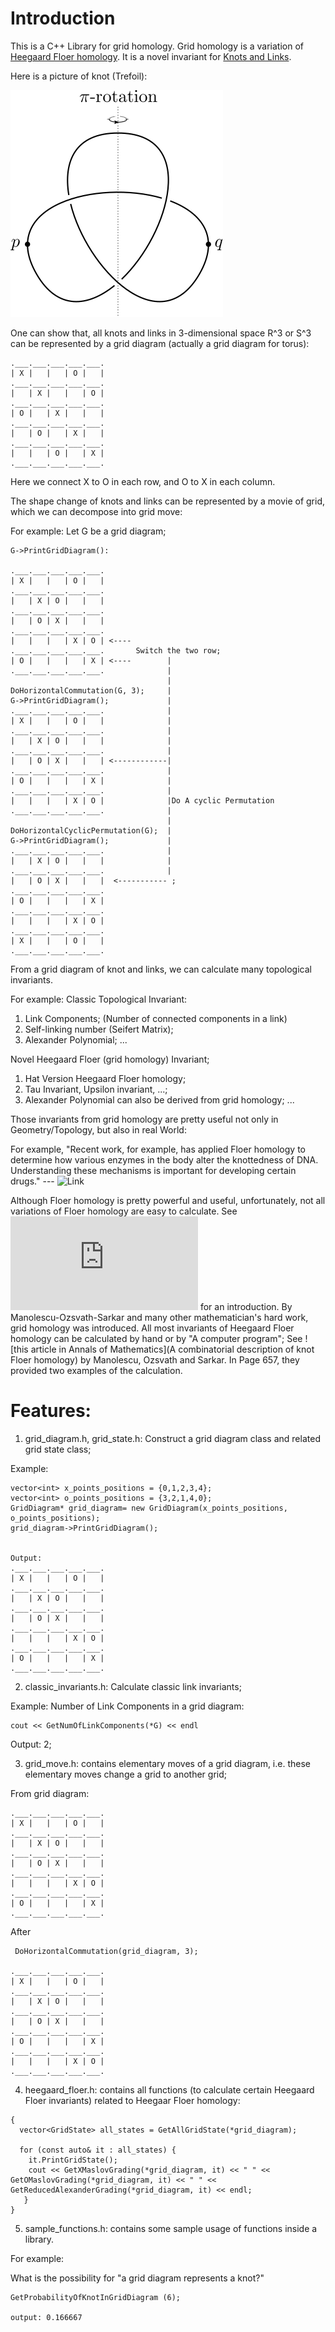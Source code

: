# Introduction

This is a C++ Library for grid homology. Grid homology is a variation of [Heegaard Floer homology](https://en.wikipedia.org/wiki/Floer_homology). It is a novel invariant for [Knots and Links](https://en.wikipedia.org/wiki/Knot).

Here is a picture of knot (Trefoil):

![trefoil](https://github.com/fhfatpku001/Research_Library/blob/master/Trefoil.svg "Trefoil A strongly invertible knot")

One can show that, all knots and links in 3-dimensional space R^3 or S^3 can be represented by a grid diagram (actually a grid diagram for torus):
```
.___.___.___.___.___.
| X |   |   | O |   |
.___.___.___.___.___.
|   | X |   |   | O |
.___.___.___.___.___.
| O |   | X |   |   |
.___.___.___.___.___.
|   | O |   | X |   |
.___.___.___.___.___.
|   |   | O |   | X |
.___.___.___.___.___.
```

Here we connect X to O in each row, and O to X in each column.

The shape change of knots and links can be represented by a movie of grid, which we can decompose into grid move:

For example: Let G be a grid diagram;
```
G->PrintGridDiagram():

.___.___.___.___.___.
| X |   |   | O |   |
.___.___.___.___.___.
|   | X | O |   |   |
.___.___.___.___.___.
|   | O | X |   |   |
.___.___.___.___.___.
|   |   |   | X | O | <----
.___.___.___.___.___.       Switch the two row;
| O |   |   |   | X | <----        |
.___.___.___.___.___.              |
                                   |
DoHorizontalCommutation(G, 3);     |
G->PrintGridDiagram();             |
.___.___.___.___.___.              |
| X |   |   | O |   |              |
.___.___.___.___.___.              |
|   | X | O |   |   |              |
.___.___.___.___.___.              |
|   | O | X |   |   | <------------|
.___.___.___.___.___.              |
| O |   |   |   | X |              |
.___.___.___.___.___.              |
|   |   |   | X | O |              |Do A cyclic Permutation
.___.___.___.___.___.              |
                                   |
DoHorizontalCyclicPermutation(G);  |
G->PrintGridDiagram();             |
.___.___.___.___.___.              |
|   | X | O |   |   |              |
.___.___.___.___.___.              |
|   | O | X |   |   |  <----------- ;
.___.___.___.___.___.
| O |   |   |   | X |
.___.___.___.___.___.
|   |   |   | X | O |
.___.___.___.___.___.
| X |   |   | O |   |
.___.___.___.___.___.
```
					
From a grid diagram of knot and links, we can calculate many topological invariants.

For example:
Classic Topological Invariant:
1. Link Components; (Number of connected components in a link)
2. Self-linking number (Seifert Matrix);
3. Alexander Polynomial;
...

Novel Heegaard Floer (grid homology) Invariant;
1. Hat Version Heegaard Floer homology; 
2. Tau Invariant, Upsilon invariant, ...;
3. Alexander Polynomial can also be derived from grid homology;
...

Those invariants from grid homology are pretty useful not only in Geometry/Topology, but also in real World:

For example, 
"Recent work, for example, has applied Floer homology to determine how various enzymes in the body alter the knottedness of DNA. Understanding these mechanisms is important for developing certain drugs." --- ![Link](http://grantome.com/grant/NSF/DMS-1251064)

Although Floer homology is pretty powerful and useful, unfortunately, not all variations of Floer homology are easy to calculate. See ![this article](https://arxiv.org/pdf/1401.7107.pdf) for an introduction. By Manolescu-Ozsvath-Sarkar and many other mathematician's hard work, grid homology was introduced. All most invariants of Heegaard Floer homology can be calculated by hand or by "A computer program"; See ![this article in Annals of Mathematics](A combinatorial description of knot Floer homology) by Manolescu, Ozsvath and Sarkar. In Page 657, they provided two examples of the calculation.

# Features:

1. grid_diagram.h, grid_state.h:
Construct a grid diagram class and related grid state class;

Example:
```
vector<int> x_points_positions = {0,1,2,3,4};
vector<int> o_points_positions = {3,2,1,4,0};
GridDiagram* grid_diagram= new GridDiagram(x_points_positions, o_points_positions);
grid_diagram->PrintGridDiagram();


Output:
.___.___.___.___.___.
| X |   |   | O |   |
.___.___.___.___.___.
|   | X | O |   |   |
.___.___.___.___.___.
|   | O | X |   |   |
.___.___.___.___.___.
|   |   |   | X | O |
.___.___.___.___.___.
| O |   |   |   | X |
.___.___.___.___.___.
```

2. classic_invariants.h: Calculate classic link invariants; 

Example: Number of Link Components in a grid diagram:

```
cout << GetNumOfLinkComponents(*G) << endl
```

Output: 2;

3. grid_move.h: contains elementary moves of a grid diagram, i.e. these elementary moves change a grid to another grid;

From grid diagram:
```
.___.___.___.___.___.
| X |   |   | O |   |
.___.___.___.___.___.
|   | X | O |   |   |
.___.___.___.___.___.
|   | O | X |   |   |
.___.___.___.___.___.
|   |   |   | X | O |
.___.___.___.___.___.
| O |   |   |   | X |
.___.___.___.___.___.
```
After
```
 DoHorizontalCommutation(grid_diagram, 3);

.___.___.___.___.___.
| X |   |   | O |   |
.___.___.___.___.___.
|   | X | O |   |   |
.___.___.___.___.___.
|   | O | X |   |   |
.___.___.___.___.___.
| O |   |   |   | X |
.___.___.___.___.___.
|   |   |   | X | O |
.___.___.___.___.___.
```
4. heegaard_floer.h: contains all functions (to calculate certain Heegaard Floer invariants) related to Heegaar Floer homology:

```
{
  vector<GridState> all_states = GetAllGridState(*grid_diagram);

  for (const auto& it : all_states) {
    it.PrintGridState();
    cout << GetXMaslovGrading(*grid_diagram, it) << " " << GetOMaslovGrading(*grid_diagram, it) << " " << GetReducedAlexanderGrading(*grid_diagram, it) << endl;
   }
}
```

5. sample_functions.h: contains some sample usage of functions inside a library.

For example:

What is the possibility for "a grid diagram represents a knot?"

```
GetProbabilityOfKnotInGridDiagram (6); 

output: 0.166667
```
